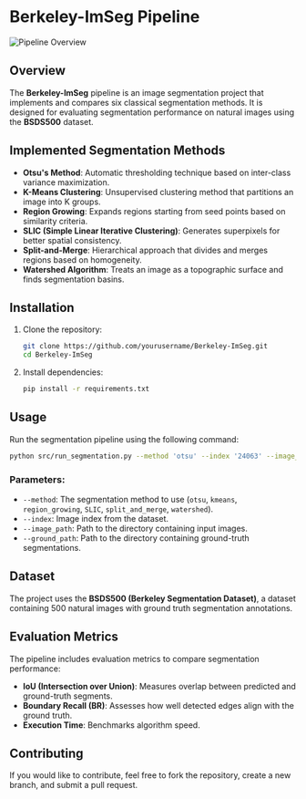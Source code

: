 # Berkeley-ImSeg Pipeline

![Pipeline Overview](path/to/pipeline_image.png)

## Overview
The **Berkeley-ImSeg** pipeline is an image segmentation project that implements and compares six classical segmentation methods. It is designed for evaluating segmentation performance on natural images using the **BSDS500** dataset.

## Implemented Segmentation Methods
- **Otsu's Method**: Automatic thresholding technique based on inter-class variance maximization.
- **K-Means Clustering**: Unsupervised clustering method that partitions an image into K groups.
- **Region Growing**: Expands regions starting from seed points based on similarity criteria.
- **SLIC (Simple Linear Iterative Clustering)**: Generates superpixels for better spatial consistency.
- **Split-and-Merge**: Hierarchical approach that divides and merges regions based on homogeneity.
- **Watershed Algorithm**: Treats an image as a topographic surface and finds segmentation basins.

## Installation
1. Clone the repository:
   ```bash
   git clone https://github.com/yourusername/Berkeley-ImSeg.git
   cd Berkeley-ImSeg
   ```
2. Install dependencies:
   ```bash
   pip install -r requirements.txt
   ```

## Usage
Run the segmentation pipeline using the following command:
```bash
python src/run_segmentation.py --method 'otsu' --index '24063' --image_path "path/to/images" --ground_path "path/to/ground_truth"
```

### Parameters:
- `--method`: The segmentation method to use (`otsu`, `kmeans`, `region_growing`, `SLIC`, `split_and_merge`, `watershed`).
- `--index`: Image index from the dataset.
- `--image_path`: Path to the directory containing input images.
- `--ground_path`: Path to the directory containing ground-truth segmentations.

## Dataset
The project uses the **BSDS500 (Berkeley Segmentation Dataset)**, a dataset containing 500 natural images with ground truth segmentation annotations.

## Evaluation Metrics
The pipeline includes evaluation metrics to compare segmentation performance:
- **IoU (Intersection over Union)**: Measures overlap between predicted and ground-truth segments.
- **Boundary Recall (BR)**: Assesses how well detected edges align with the ground truth.
- **Execution Time**: Benchmarks algorithm speed.

## Contributing
If you would like to contribute, feel free to fork the repository, create a new branch, and submit a pull request.